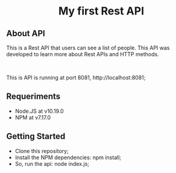 <h1 align="center">My first Rest API</h1>

<h2>About API</h2>
<p>This is a Rest API that users can see a list of people. This API was developed to learn more about Rest APIs and HTTP methods.</p><br>
<p>This is API is running at port 8081, http://localhost:8081;</p>

 <h2>Requeriments</h2>

 - Node.JS at v10.19.0
 - NPM at v7.17.0

<h2>Getting Started</h2>

 - Clone this repository;
 - Install the NPM dependencies: npm install;
 - So, run the api: node index.js;